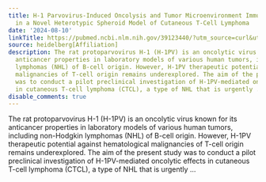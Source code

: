 ```yaml
---
title: H-1 Parvovirus-Induced Oncolysis and Tumor Microenvironment Immune Modulation
  in a Novel Heterotypic Spheroid Model of Cutaneous T-Cell Lymphoma
date: '2024-08-10'
linkTitle: https://pubmed.ncbi.nlm.nih.gov/39123440/?utm_source=curl&utm_medium=rss&utm_campaign=pubmed-2&utm_content=1FakS-2QOkCT8HsMOQP1bCRQ4YzyumYOmxmF0moLsQ3dFB1E9V&fc=20220326224207&ff=20240810183529&v=2.18.0.post9+e462414
source: heidelberg[Affiliation]
description: The rat protoparvovirus H-1 (H-1PV) is an oncolytic virus known for its
  anticancer properties in laboratory models of various human tumors, including non-Hodgkin
  lymphomas (NHL) of B-cell origin. However, H-1PV therapeutic potential against hematological
  malignancies of T-cell origin remains underexplored. The aim of the present study
  was to conduct a pilot preclinical investigation of H-1PV-mediated oncolytic effects
  in cutaneous T-cell lymphoma (CTCL), a type of NHL that is urgently ...
disable_comments: true
---
```

The rat protoparvovirus H-1 (H-1PV) is an oncolytic virus known for its anticancer properties in laboratory models of various human tumors, including non-Hodgkin lymphomas (NHL) of B-cell origin. However, H-1PV therapeutic potential against hematological malignancies of T-cell origin remains underexplored. The aim of the present study was to conduct a pilot preclinical investigation of H-1PV-mediated oncolytic effects in cutaneous T-cell lymphoma (CTCL), a type of NHL that is urgently ...